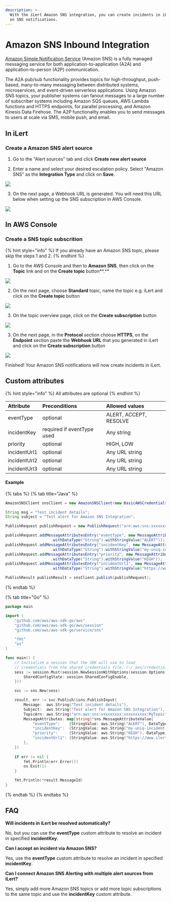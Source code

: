 ```yaml
---
description: >-
  With the iLert Amazon SNS integration, you can create incidents in iLert based
  on SNS notifications.
---
```


# Amazon SNS Inbound Integration

[Amazon Simple Notification Service](https://aws.amazon.com/sns/) \(Amazon SNS\) is a fully managed messaging service for both application-to-application \(A2A\) and application-to-person \(A2P\) communication.

The A2A pub/sub functionality provides topics for high-throughput, push-based, many-to-many messaging between distributed systems, microservices, and event-driven serverless applications. Using Amazon SNS topics, your publisher systems can fanout messages to a large number of subscriber systems including Amazon SQS queues, AWS Lambda functions and HTTPS endpoints, for parallel processing, and Amazon Kinesis Data Firehose. The A2P functionality enables you to send messages to users at scale via SMS, mobile push, and email.

## In iLert <a id="in-ilert"></a>

### Create a Amazon SNS alert source <a id="create-alert-source"></a>

1. Go to the "Alert sources" tab and click **Create new alert source**

2. Enter a name and select your desired escalation policy. Select "Amazon SNS" as the **Integration Type** and click on **Save**.

![](../../.gitbook/assets/ilert%20%2844%29.png)

3. On the next page, a Webhook URL is generated. You will need this URL below when setting up the SNS subscription in AWS Console.

![](../../.gitbook/assets/ilert%20%2849%29.png)

## In AWS Console <a id="in-aws-console"></a>

### Create a SNS topic subscrition <a id="create-sns-topic-subscription"></a>

{% hint style="info" %}
If you already have an Amazon SNS topic, please skip the steps 1 and 2.
{% endhint %}

1. Go to the AWS Console and then to **Amazon SNS**, then click on the **Topic** link and on the **Create topic** button**.**

![](../../.gitbook/assets/simple_notification_service%20%287%29.png)

2. On the next page, choose **Standard** topic, name the topic e.g. iLert and click on the **Create topic** button

![](../../.gitbook/assets/simple_notification_service%20%284%29.png)

3. On the topic overview page, click on the **Create subscription** button

![](../../.gitbook/assets/simple_notification_service%20%285%29.png)

3. On the next page, in the **Protocol** section choose **HTTPS**, on the **Endpoint** section paste the **Webhook URL** that you generated in iLert and click on the **Create subscription** button

![](../../.gitbook/assets/simple_notification_service%20%286%29.png)

Finished! Your Amazon SNS notifications will now create incidents in iLert.

## Custom attributes

{% hint style="info" %}
All attributes are optional
{% endhint %}

| Attribute | Preconditions | Allowed values |
| :--- | :--- | :--- |
| eventType | optional | ALERT, ACCEPT, RESOLVE |
| incidentKey | required if eventType used | Any string |
| priority | optional | HIGH, LOW |
| incidentUrl1 | optional | Any URL string |
| incidentUrl2 | optional | Any URL string |
| incidentUrl3 | optional | Any URL string |

#### Example

{% tabs %}
{% tab title="Java" %}
```java
AmazonSNSClient snsClient = new AmazonSNSClient(new BasicAWSCredentials("AWS_ACCESS_KEY","AWS_SECRET_KEY"));

String msg = "Test incident details";
String subject = "Test alert for Amazon SNS Integration";

PublishRequest publishRequest = new PublishRequest("arn:aws:sns:xxxxxxxxx:xxxxxxxxxx:MyTopic", msg, subject);

publishRequest.addMessageAttributesEntry("eventType", new MessageAttributeValue()
                    .withDataType("String").withStringValue("ALERT"));
publishRequest.addMessageAttributesEntry("incidentKey", new MessageAttributeValue()
                    .withDataType("String").withStringValue("my-uniq-incident-string"));
publishRequest.addMessageAttributesEntry("priority", new MessageAttributeValue()
                    .withDataType("String").withStringValue("HIGH"));
publishRequest.addMessageAttributesEntry("incidentUrl1", new MessageAttributeValue()
                    .withDataType("String").withStringValue("https://www.ilert.com"));

PublishResult publishResult = snsClient.publish(publishRequest);
```
{% endtab %}

{% tab title="Go" %}
```go
package main

import (
	"github.com/aws/aws-sdk-go/aws"
	"github.com/aws/aws-sdk-go/aws/session"
	"github.com/aws/aws-sdk-go/service/sns"

	"fmt"
	"os"
)

func main() {
	// Initialize a session that the SDK will use to load
	// credentials from the shared credentials file. (~/.aws/credentials).
	sess := session.Must(session.NewSessionWithOptions(session.Options{
		SharedConfigState: session.SharedConfigEnable,
	}))

	svc := sns.New(sess)

	result, err := svc.Publish(&sns.PublishInput{
		Message:  aws.String("Test incident details"),
		Subject:  aws.String("Test alert for Amazon SNS Integration"),
		TopicArn: aws.String("arn:aws:sns:xxxxxxxxx:xxxxxxxxxx:MyTopic"),
		MessageAttributes: map[string]*sns.MessageAttributeValue{
			"eventType":    {StringValue: aws.String("ALERT"), DataType: aws.String("String")},
			"incidentKey":  {StringValue: aws.String("my-uniq-incident-string"), DataType: aws.String("String")},
			"priority":     {StringValue: aws.String("HIGH"), DataType: aws.String("String")},
			"incidentUrl1": {StringValue: aws.String("https://www.ilert.com"), DataType: aws.String("String")},
		},
	})
	
	if err != nil {
		fmt.Println(err.Error())
		os.Exit(1)
	}

	fmt.Println(*result.MessageId)
}

```
{% endtab %}
{% endtabs %}

## FAQ <a id="faq"></a>

**Will incidents in iLert be resolved automatically?**

No, but you can use the **eventType** custom attribute to resolve an incident in specified **incidentKey**.

**Can I accept an incident via Amazon SNS?**

Yes, use the **eventType** custom attribute to resolve an incident in specified **incidentKey**.

**Can I connect Amazon SNS Alerting with multiple alert sources from iLert?**

Yes, simply add more Amazon SNS topics or add more topic subscriptions to the same topic and use the **incidentKey** custom attribute.

